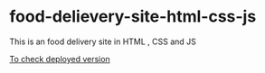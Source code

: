 # food-delievery-site-html-css-js
This is an food delivery site in HTML , CSS and JS

[To check deployed version]()
